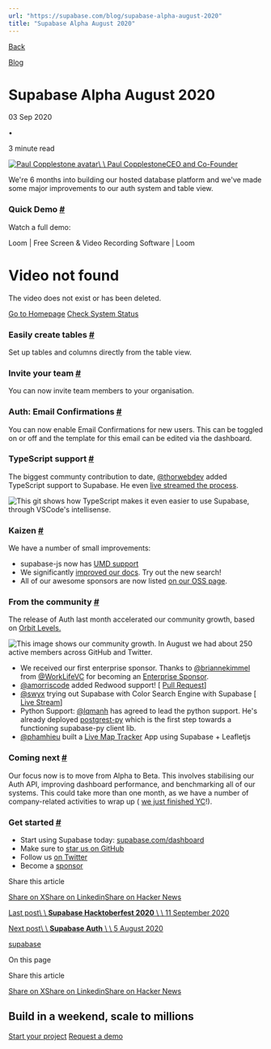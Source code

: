 ```yaml
---
url: "https://supabase.com/blog/supabase-alpha-august-2020"
title: "Supabase Alpha August 2020"
---
```


[Back](https://supabase.com/blog)

[Blog](https://supabase.com/blog)

# Supabase Alpha August 2020

03 Sep 2020

•

3 minute read

[![Paul Copplestone avatar](https://supabase.com/_next/image?url=https%3A%2F%2Fgithub.com%2Fkiwicopple.png&w=96&q=75&dpl=dpl_7FY8EmFQ6G3YqautJ4Fvh1viLnvu)\\
\\
Paul CopplestoneCEO and Co-Founder](https://github.com/kiwicopple)

We're 6 months into building our hosted database platform and we've made some major improvements to our auth system and table view.

### Quick Demo [\#](https://supabase.com/blog/supabase-alpha-august-2020\#quick-demo)

Watch a full demo:

Loom \| Free Screen & Video Recording Software \| Loom

# Video not found

The video does not exist or has been deleted.

[Go to Homepage](https://www.loom.com/) [Check System Status](https://www.loomstatus.com/)

### Easily create tables [\#](https://supabase.com/blog/supabase-alpha-august-2020\#easily-create-tables)

Set up tables and columns directly from the table view.

### Invite your team [\#](https://supabase.com/blog/supabase-alpha-august-2020\#invite-your-team)

You can now invite team members to your organisation.

### Auth: Email Confirmations [\#](https://supabase.com/blog/supabase-alpha-august-2020\#auth-email-confirmations)

You can now enable Email Confirmations for new users. This can be toggled on or off and the template for this email can be edited via the dashboard.

### TypeScript support [\#](https://supabase.com/blog/supabase-alpha-august-2020\#typescript-support)

The biggest communty contribution to date, [@thorwebdev](https://twitter.com/thorwebdev) added TypeScript support to Supabase. He even [live streamed the process](https://twitter.com/thorwebdev/status/1292722189788016641).

![This git shows how TypeScript makes it even easier to use Supabase, through VSCode's intellisense.](https://supabase.com/_next/image?url=%2Fimages%2Fblog%2Ftypescript-support.gif&w=3840&q=75&dpl=dpl_7FY8EmFQ6G3YqautJ4Fvh1viLnvu)

### Kaizen [\#](https://supabase.com/blog/supabase-alpha-august-2020\#kaizen)

We have a number of small improvements:

- supabase-js now has [UMD support](https://github.com/supabase/supabase/pull/156)
- We significantly [improved our docs](https://supabase.com/docs). Try out the new search!
- All of our awesome sponsors are now listed [on our OSS page](https://supabase.com/open-source).

### From the community [\#](https://supabase.com/blog/supabase-alpha-august-2020\#from-the-community)

The release of Auth last month accelerated our community growth, based on [Orbit Levels.](https://github.com/orbit-love/orbit-model)

![This image shows our community growth. In August we had about 250 active members across GitHub and Twitter.](https://supabase.com/_next/image?url=%2Fimages%2Fblog%2Fcommunity-august.png&w=3840&q=75&dpl=dpl_7FY8EmFQ6G3YqautJ4Fvh1viLnvu)

- We received our first enterprise sponsor. Thanks to [@briannekimmel](https://twitter.com/briannekimmel) from [@WorkLifeVC](https://twitter.com/WorkLifeVC) for becoming an [Enterprise Sponsor](https://github.com/sponsors/supabase).
- [@amorriscode](https://github.com/amorriscode) added Redwood support! \[ [Pull Request](https://github.com/redwoodjs/redwood/pull/1033)\]
- [@swyx](https://twitter.com/swyx) trying out Supabase with Color Search Engine with Supabase \[ [Live Stream](https://twitter.com/swyx/status/1300538001508896768)\]
- Python Support: [@lqmanh](https://github.com/lqmanh) has agreed to lead the python support. He's already deployed [postgrest-py](https://github.com/supabase/postgrest-py) which is the first step towards a functioning supabase-py client lib.
- [@phamhieu](https://github.com/phamhieu) built a [Live Map Tracker](https://github.com/phamhieu/supabase-realtime-map) App using Supabase + Leafletjs

### Coming next [\#](https://supabase.com/blog/supabase-alpha-august-2020\#coming-next)

Our focus now is to move from Alpha to Beta. This involves stabilising our Auth API, improving dashboard performance, and benchmarking all of our systems. This could take more than one month, as we have a number of company-related activities to wrap up ( [we just finished YC](https://techcrunch.com/2020/08/25/here-are-the-94-companies-from-y-combinators-summer-2020-demo-day-2/)!).

### Get started [\#](https://supabase.com/blog/supabase-alpha-august-2020\#get-started)

- Start using Supabase today: [supabase.com/dashboard](https://supabase.com/dashboard)
- Make sure to [star us on GitHub](https://github.com/supabase/supabase)
- Follow us [on Twitter](https://twitter.com/supabase)
- Become a [sponsor](https://github.com/sponsors/supabase)

Share this article

[Share on X](https://twitter.com/intent/tweet?url=https%3A%2F%2Fsupabase.com%2Fblog%2Fsupabase-alpha-august-2020&text=Supabase%20Alpha%20August%202020)[Share on Linkedin](https://www.linkedin.com/shareArticle?url=https%3A%2F%2Fsupabase.com%2Fblog%2Fsupabase-alpha-august-2020&text=Supabase%20Alpha%20August%202020)[Share on Hacker News](https://news.ycombinator.com/submitlink?u=https%3A%2F%2Fsupabase.com%2Fblog%2Fsupabase-alpha-august-2020&t=Supabase%20Alpha%20August%202020)

[Last post\\
\\
**Supabase Hacktoberfest 2020** \\
\\
11 September 2020](https://supabase.com/blog/supabase-hacktoberfest-2020)

[Next post\\
\\
**Supabase Auth** \\
\\
5 August 2020](https://supabase.com/blog/supabase-auth)

[supabase](https://supabase.com/blog/tags/supabase)

On this page

Share this article

[Share on X](https://twitter.com/intent/tweet?url=https%3A%2F%2Fsupabase.com%2Fblog%2Fsupabase-alpha-august-2020&text=Supabase%20Alpha%20August%202020)[Share on Linkedin](https://www.linkedin.com/shareArticle?url=https%3A%2F%2Fsupabase.com%2Fblog%2Fsupabase-alpha-august-2020&text=Supabase%20Alpha%20August%202020)[Share on Hacker News](https://news.ycombinator.com/submitlink?u=https%3A%2F%2Fsupabase.com%2Fblog%2Fsupabase-alpha-august-2020&t=Supabase%20Alpha%20August%202020)

## Build in a weekend, scale to millions

[Start your project](https://supabase.com/dashboard) [Request a demo](https://supabase.com/contact/sales)